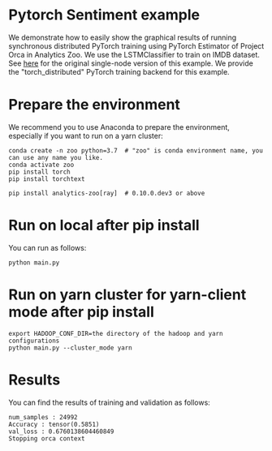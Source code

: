 # Pytorch Sentiment example

We demonstrate how to easily show the graphical results of running synchronous distributed PyTorch training using PyTorch Estimator of Project Orca in Analytics Zoo. We use the LSTMClassifier to train on IMDB dataset. See [here](https://github.com/prakashpandey9/Text-Classification-Pytorch) for the original single-node version of this example. We provide the "torch_distributed" PyTorch training backend for this example.

# Prepare the environment

We recommend you to use Anaconda to prepare the environment, especially if you want to run on a yarn cluster:

```
conda create -n zoo python=3.7  # "zoo" is conda environment name, you can use any name you like.
conda activate zoo
pip install torch
pip install torchtext

pip install analytics-zoo[ray]  # 0.10.0.dev3 or above
```

# Run on local after pip install

You can run as follows:

```
python main.py
```

# Run on yarn cluster for yarn-client mode after pip install

```
export HADOOP_CONF_DIR=the directory of the hadoop and yarn configurations
python main.py --cluster_mode yarn
```

# Results

You can find the results of training and validation as follows:

```
num_samples : 24992
Accuracy : tensor(0.5851)
val_loss : 0.6760138604460849
Stopping orca context
```

